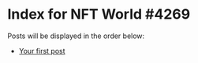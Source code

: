 # Index for NFT World #4269
Posts will be displayed in the order below:

- [Your first post](./001-first.md)

